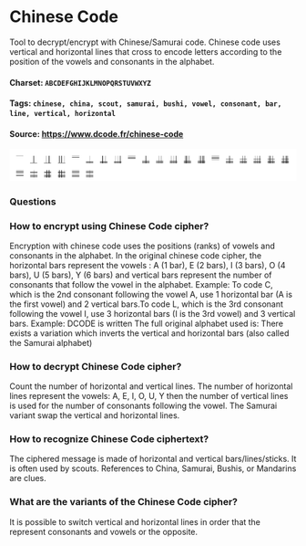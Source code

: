 # Chinese Code
Tool to decrypt/encrypt with Chinese/Samurai code. Chinese code uses vertical and horizontal lines that cross to encode letters according to the position of the vowels and consonants in the alphabet.

#### Charset: `ABCDEFGHIJKLMNOPQRSTUVWXYZ`

#### Tags: `chinese, china, scout, samurai, bushi, vowel, consonant, bar, line, vertical, horizontal`

#### Source: https://www.dcode.fr/chinese-code

![combined](./combined.png)

### Questions

### How to encrypt using Chinese Code cipher?
Encryption with chinese code uses the positions (ranks) of vowels and consonants in the alphabet. In the original chinese code cipher, the horizontal bars represent the vowels : A (1 bar), E (2 bars), I (3 bars), O (4 bars), U (5 bars), Y (6 bars) and vertical bars represent the number of consonants that follow the vowel in the alphabet. Example: To code C, which is the 2nd consonant following the vowel A, use 1 horizontal bar (A is the first vowel) and 2 vertical bars.To code L, which is the 3rd consonant following the vowel I, use 3 horizontal bars (I is the 3rd vowel) and 3 vertical bars. Example: DCODE is written  The full original alphabet used is:  There exists a variation which inverts the vertical and horizontal bars (also called the Samurai alphabet)

### How to decrypt Chinese Code cipher?
Count the number of horizontal and vertical lines. The number of horizontal lines represent the vowels: A, E, I, O, U, Y then the number of vertical lines is used for the number of consonants following the vowel. The Samurai variant swap the vertical and horizontal lines.

### How to recognize Chinese Code ciphertext?
The ciphered message is made of horizontal and vertical bars/lines/sticks. It is often used by scouts. References to China, Samurai, Bushis, or Mandarins are clues.

### What are the variants of the Chinese Code cipher?
It is possible to switch vertical and horizontal lines in order that the represent consonants and vowels or the opposite.

